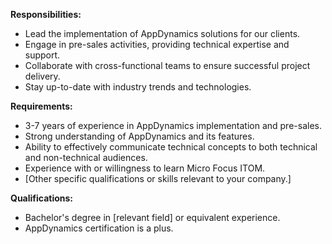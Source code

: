**Responsibilities:**

- Lead the implementation of AppDynamics solutions for our clients.
- Engage in pre-sales activities, providing technical expertise and support.
- Collaborate with cross-functional teams to ensure successful project delivery.
- Stay up-to-date with industry trends and technologies.

**Requirements:**

- 3-7 years of experience in AppDynamics implementation and pre-sales.
- Strong understanding of AppDynamics and its features.
- Ability to effectively communicate technical concepts to both technical and non-technical audiences.
- Experience with or willingness to learn Micro Focus ITOM.
- [Other specific qualifications or skills relevant to your company.]

**Qualifications:**

- Bachelor's degree in [relevant field] or equivalent experience.
- AppDynamics certification is a plus.
